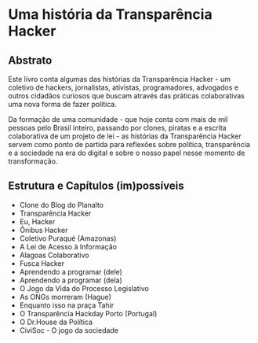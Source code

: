 # Uma história da Transparência Hacker

## Abstrato

Este livro conta algumas das histórias da Transparência Hacker - um coletivo de hackers, jornalistas, ativistas, programadores, advogados e outros cidadãos curiosos que buscam através das práticas colaborativas uma nova forma de fazer política.

Da formação de uma comunidade - que hoje conta com mais de mil pessoas pelo Brasil inteiro, passando por clones, piratas e a escrita colaborativa de um projeto de lei - as histórias da Transparência Hacker servem como ponto de partida para reflexões sobre política, transparência e a sociedade na era do digital e sobre o nosso papel nesse momento de transformação.



## Estrutura e Capítulos (im)possíveis

* Clone do Blog do Planalto
* Transparência Hacker
* Eu, Hacker
* Ônibus Hacker
* Coletivo Puraqué (Amazonas)
* A Lei de Acesso à Informação
* Alagoas Colaborativo
* Fusca Hacker
* Aprendendo a programar (dele)
* Aprendendo a programar (dela)
* O Jogo da Vida do Processo Legislativo
* As ONGs morreram (Hague)
* Enquanto isso na praça Tahir
* O Transparência Hackday Porto (Portugal)
* O Dr.House da Política
* CiviSoc - O jogo da sociedade
